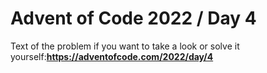 # Advent of Code 2022 / Day 4

Text of the problem if you want to take a look or solve it yourself:**https://adventofcode.com/2022/day/4**
